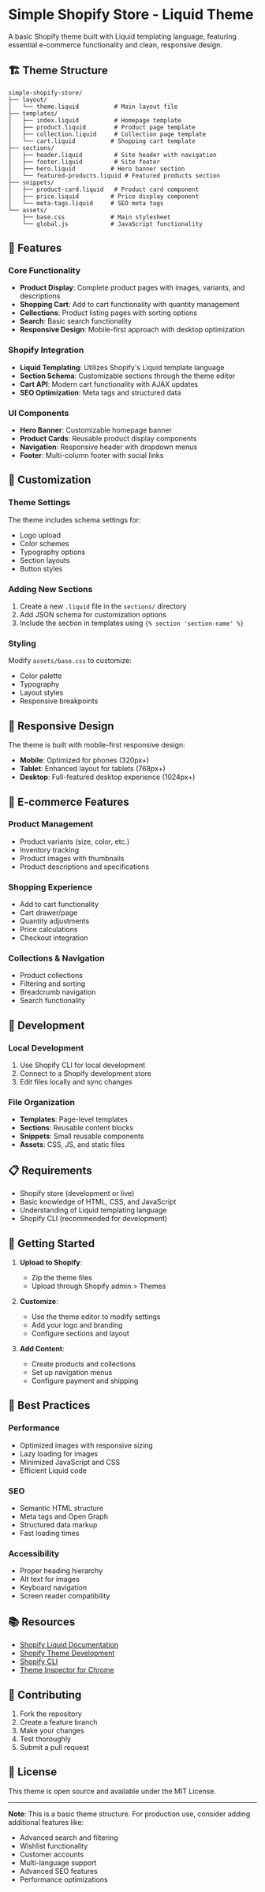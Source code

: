 # Simple Shopify Store - Liquid Theme

A basic Shopify theme built with Liquid templating language, featuring essential e-commerce functionality and clean, responsive design.

## 🏗️ Theme Structure

```
simple-shopify-store/
├── layout/
│   └── theme.liquid          # Main layout file
├── templates/
│   ├── index.liquid          # Homepage template
│   ├── product.liquid        # Product page template
│   ├── collection.liquid     # Collection page template
│   └── cart.liquid          # Shopping cart template
├── sections/
│   ├── header.liquid         # Site header with navigation
│   ├── footer.liquid         # Site footer
│   ├── hero.liquid          # Hero banner section
│   └── featured-products.liquid # Featured products section
├── snippets/
│   ├── product-card.liquid   # Product card component
│   ├── price.liquid         # Price display component
│   └── meta-tags.liquid     # SEO meta tags
└── assets/
    ├── base.css             # Main stylesheet
    └── global.js            # JavaScript functionality
```

## 🚀 Features

### Core Functionality
- **Product Display**: Complete product pages with images, variants, and descriptions
- **Shopping Cart**: Add to cart functionality with quantity management
- **Collections**: Product listing pages with sorting options
- **Search**: Basic search functionality
- **Responsive Design**: Mobile-first approach with desktop optimization

### Shopify Integration
- **Liquid Templating**: Utilizes Shopify's Liquid template language
- **Section Schema**: Customizable sections through the theme editor
- **Cart API**: Modern cart functionality with AJAX updates
- **SEO Optimization**: Meta tags and structured data

### UI Components
- **Hero Banner**: Customizable homepage banner
- **Product Cards**: Reusable product display components
- **Navigation**: Responsive header with dropdown menus
- **Footer**: Multi-column footer with social links

## 🎨 Customization

### Theme Settings
The theme includes schema settings for:
- Logo upload
- Color schemes
- Typography options
- Section layouts
- Button styles

### Adding New Sections
1. Create a new `.liquid` file in the `sections/` directory
2. Add JSON schema for customization options
3. Include the section in templates using `{% section 'section-name' %}`

### Styling
Modify `assets/base.css` to customize:
- Color palette
- Typography
- Layout styles
- Responsive breakpoints

## 📱 Responsive Design

The theme is built with mobile-first responsive design:
- **Mobile**: Optimized for phones (320px+)
- **Tablet**: Enhanced layout for tablets (768px+)
- **Desktop**: Full-featured desktop experience (1024px+)

## 🛒 E-commerce Features

### Product Management
- Product variants (size, color, etc.)
- Inventory tracking
- Product images with thumbnails
- Product descriptions and specifications

### Shopping Experience
- Add to cart functionality
- Cart drawer/page
- Quantity adjustments
- Price calculations
- Checkout integration

### Collections & Navigation
- Product collections
- Filtering and sorting
- Breadcrumb navigation
- Search functionality

## 🔧 Development

### Local Development
1. Use Shopify CLI for local development
2. Connect to a Shopify development store
3. Edit files locally and sync changes

### File Organization
- **Templates**: Page-level templates
- **Sections**: Reusable content blocks
- **Snippets**: Small reusable components
- **Assets**: CSS, JS, and static files

## 📋 Requirements

- Shopify store (development or live)
- Basic knowledge of HTML, CSS, and JavaScript
- Understanding of Liquid templating language
- Shopify CLI (recommended for development)

## 🚀 Getting Started

1. **Upload to Shopify**: 
   - Zip the theme files
   - Upload through Shopify admin > Themes

2. **Customize**:
   - Use the theme editor to modify settings
   - Add your logo and branding
   - Configure sections and layout

3. **Add Content**:
   - Create products and collections
   - Set up navigation menus
   - Configure payment and shipping

## 🎯 Best Practices

### Performance
- Optimized images with responsive sizing
- Lazy loading for images
- Minimized JavaScript and CSS
- Efficient Liquid code

### SEO
- Semantic HTML structure
- Meta tags and Open Graph
- Structured data markup
- Fast loading times

### Accessibility
- Proper heading hierarchy
- Alt text for images
- Keyboard navigation
- Screen reader compatibility

## 📚 Resources

- [Shopify Liquid Documentation](https://shopify.dev/api/liquid)
- [Shopify Theme Development](https://shopify.dev/themes)
- [Shopify CLI](https://shopify.dev/themes/tools/cli)
- [Theme Inspector for Chrome](https://shopify.dev/themes/tools/theme-inspector)

## 🤝 Contributing

1. Fork the repository
2. Create a feature branch
3. Make your changes
4. Test thoroughly
5. Submit a pull request

## 📄 License

This theme is open source and available under the MIT License.

---

**Note**: This is a basic theme structure. For production use, consider adding additional features like:
- Advanced search and filtering
- Wishlist functionality
- Customer accounts
- Multi-language support
- Advanced SEO features
- Performance optimizations
